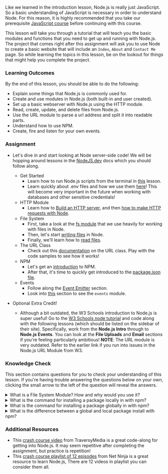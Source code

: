 Like we learned in the introduction lesson, Node.js is really just JavaScript. So a basic understanding of JavaScript is necessary in order to understand Node. For this reason, it is highly recommended that you take our prerequisite [JavaScript course](https://www.theodinproject.com/courses/javascript) before continuing with this course.

This lesson will take you through a tutorial that will teach you the basic modules and functions that you need to get up and running with Node.js. The project that comes right after this assignment will ask you to use Node to create a basic website that will include an `Index`, `About` and `Contact Me` page. So while learning the topics in this lesson, be on the lookout for things that might help you complete the project.

### Learning Outcomes
By the end of this lesson, you should be able to do the following:

 - Explain some things that Node.js is commonly used for.
 - Create and use modules in Node.js (both built-in and user created). 
 - Set up a basic webserver with Node.js using the HTTP module.
 - Read, create, update, and delete files from Node.js.
 - Use the URL module to parse a url address and split it into readable parts.
 - Understand how to use NPM.
 - Create, fire and listen for your own events.

### Assignment

<div class="lesson-content__panel" markdown="1">

- Let's dive in and start looking at Node server-side code! We will be hopping around lessons in the [NodeJS.dev](https://nodejs.dev/learn) docs which you should follow along.
  - Get Started
    - Learn how to run Node.js scripts from the terminal in [this](https://nodejs.dev/learn/run-nodejs-scripts-from-the-command-line) lesson.
    - Learn quickly about .env files and how we use them [here](https://nodejs.dev/learn/how-to-read-environment-variables-from-nodejs)! This will become very important in the future when working with databases and other sensitive credentials!
  - HTTP Module
    - Learn how to [Build an HTTP server](https://nodejs.dev/learn/build-an-http-server), and then [how to make HTTP requests with Node](https://nodejs.dev/learn/making-http-requests-with-nodejs).
  - File System
    - First, take a look at the [fs module](https://nodejs.dev/learn/the-nodejs-fs-module) that we use heavily for working with files in Node.
    - Then, let's start [writing files](https://nodejs.dev/learn/writing-files-with-nodejs) in Node.
    - Finally, we'll learn how to [read files](https://nodejs.dev/learn/reading-files-with-nodejs).
  - The URL Class
    - Check out this [documentation](https://nodejs.org/api/url.html#url_the_whatwg_url_api) on the URL class. Play with the code samples to see how it works!
  - NPM
    - Let's get an [introduction](https://nodejs.dev/learn/an-introduction-to-the-npm-package-manager) to NPM.
    - After that, it's time to quickly get introduced to the [package.json file](https://nodejs.dev/learn/the-package-json-guide).
  - Events
    - Follow along the [Event Emitter](https://nodejs.dev/learn/the-nodejs-event-emitter) section.
    - Look into [this](https://nodejs.dev/learn/the-nodejs-events-module) section to see the `events` module.
    
- Optional Extra Credit!
  - Although a bit outdated, the W3 Schools introduction to Node.js is super useful!  Go to the [W3 Schools node tutorial](https://www.w3schools.com/nodejs/default.asp) and code along with the following lessons (which should be listed on the sidebar of their site). Specifically, work from the **Node.js Intro** through to **Node.js Events**. You can look at the **File Uploads** and **Email** sections if you're feeling particularly ambitious! **NOTE**: The URL module is very outdated. Refer to the earlier link if you run into issues in the Node.js URL Module from W3.

</div>

### Knowledge Check
This section contains questions for you to check your understanding of this lesson. If you're having trouble answering the questions below on your own, clicking the small arrow to the left of the question will reveal the answers.

<details>
<summary>What is a File System Module? How and why would you use it?</summary>
<ul><ul>
  <li>The Node.js file system module allows you to work with the file system in your computer. It's included by using the require() method and can be used to read, create, update, delete, and rename files.</li>
</ul></ul>
</details>
<details>
<summary>What is the command for installing a package locally in with npm?</summary>
<ul><ul>
  <li>npm install `package-name`</li>
</ul></ul>
</details>
<details>
<summary>What is the command for installing a package globally in with npm?</summary>
<ul><ul>
  <li>npm install -g `package-name`</li>
</ul></ul>
</details>
<details>
<summary>What is the difference between a global and local package install with npm?</summary>
<ul><ul>
  <li>Global installs are available from anywhere on your computer, local installs are only available within a specified project.</li>
</ul></ul>
</details>

### Additional Resources
- This [crash course video](https://www.youtube.com/watch?v=fBNz5xF-Kx4) from TraversyMedia is a great code-along for getting into Node.js. It may seem repetitive after completing the assignment, but practice is repetition!
- This [crash course playlist of 12 episodes](https://www.youtube.com/watch?v=zb3Qk8SG5Ms&list=PL4cUxeGkcC9jsz4LDYc6kv3ymONOKxwBU) from Net Ninja is a great resource to learn Node.js, There are 12 videos in playlist you can consider them all.

